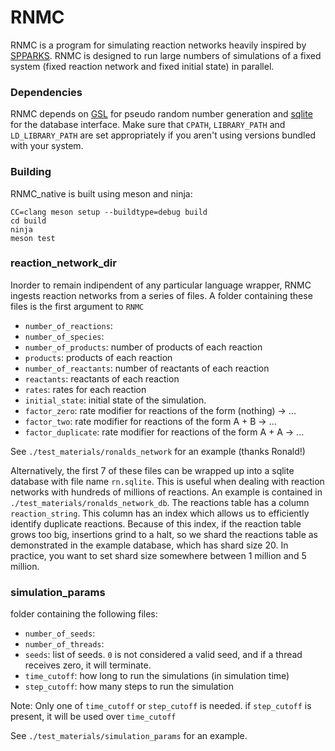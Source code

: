 # RNMC

RNMC is a program for simulating reaction networks heavily inspired by [SPPARKS](https://spparks.sandia.gov/). RNMC is designed to run large numbers of simulations of a fixed system (fixed reaction network and fixed initial state) in parallel.

### Dependencies

RNMC depends on [GSL](https://www.gnu.org/software/gsl/) for pseudo random number generation and [sqlite](https://www.sqlite.org/index.html) for the database interface. Make sure that `CPATH`, `LIBRARY_PATH` and `LD_LIBRARY_PATH` are set appropriately if you aren't using versions bundled with your system.

### Building

RNMC_native is built using meson and ninja:
```
CC=clang meson setup --buildtype=debug build
cd build
ninja
meson test
```

### reaction_network_dir

Inorder to remain indipendent of any particular language wrapper, RNMC ingests reaction networks from a series of files. A folder containing these files is the first argument to `RNMC`
- `number_of_reactions`:
- `number_of_species`:
- `number_of_products`: number of products of each reaction
- `products`: products of each reaction
- `number_of_reactants`: number of reactants of each reaction
- `reactants`: reactants of each reaction
- `rates`: rates for each reaction
- `initial_state`: initial state of the simulation.
- `factor_zero`: rate modifier for reactions of the form (nothing) -> ...
- `factor_two`: rate modifier for reactions of the form A + B -> ...
- `factor_duplicate`: rate modifier for reactions of the form A + A -> ...

See `./test_materials/ronalds_network` for an example (thanks Ronald!)

Alternatively, the first 7 of these files can be wrapped up into a sqlite database with file name `rn.sqlite`. This is useful when dealing with reaction networks with hundreds of millions of reactions. An example is contained in `./test_materials/ronalds_network_db`. The reactions table has a column `reaction_string`. This column has an index which allows us to efficiently identify duplicate reactions. Because of this index, if the reaction table grows too big, insertions grind to a halt, so we shard the reactions table as demonstrated in the example database, which has shard size 20. In practice, you want to set shard size somewhere between 1 million and 5 million.


### simulation_params

folder containing the following files:

- `number_of_seeds`:
- `number_of_threads`:
- `seeds`: list of seeds. `0` is not considered a valid seed, and if a thread receives zero, it will terminate.
- `time_cutoff`: how long to run the simulations (in simulation time)
- `step_cutoff`: how many steps to run the simulation

Note: Only one of `time_cutoff` or `step_cutoff` is needed. if `step_cutoff` is present, it will be used over `time_cutoff`

See `./test_materials/simulation_params` for an example.
